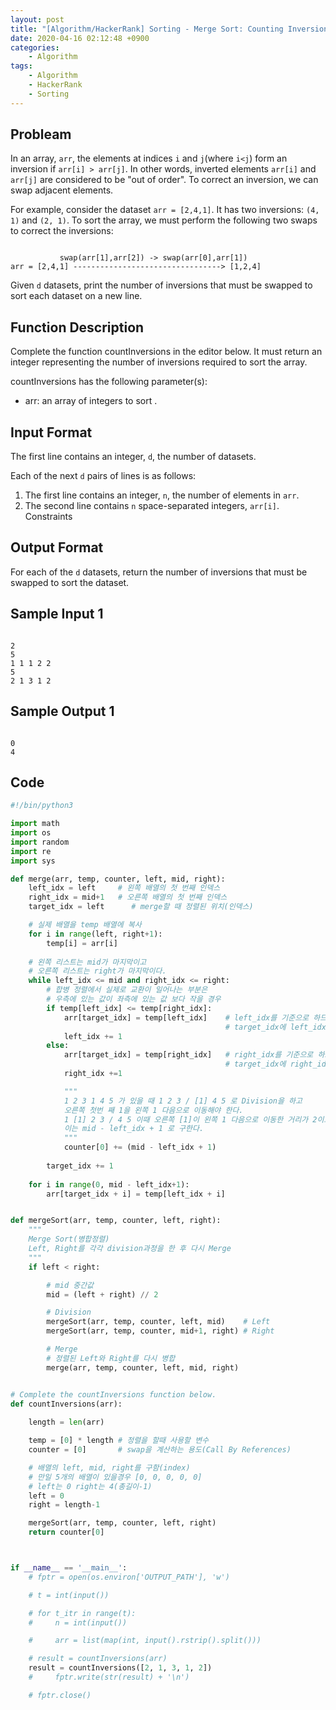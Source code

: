 ```yaml
---
layout: post
title: "[Algorithm/HackerRank] Sorting - Merge Sort: Counting Inversions"
date: 2020-04-16 02:12:48 +0900
categories: 
    - Algorithm
tags:
    - Algorithm
    - HackerRank
    - Sorting
---
```


<!-- more -->


## Probleam
In an array, `arr`, the elements at indices `i` and `j`(where `i<j`) form an inversion if `arr[i] > arr[j]`. In other words, inverted elements `arr[i]` and `arr[j]` are considered to be "out of order". To correct an inversion, we can swap adjacent elements.

For example, consider the dataset `arr = [2,4,1]`. It has two inversions: `(4, 1)` and `(2, 1)`. To sort the array, we must perform the following two swaps to correct the inversions:
```

           swap(arr[1],arr[2]) -> swap(arr[0],arr[1])
arr = [2,4,1] ---------------------------------> [1,2,4]
```

Given `d` datasets, print the number of inversions that must be swapped to sort each dataset on a new line.

## Function Description
Complete the function countInversions in the editor below. It must return an integer representing the number of inversions required to sort the array.

countInversions has the following parameter(s):
- arr: an array of integers to sort .

## Input Format
The first line contains an integer, `d`, the number of datasets.

Each of the next `d` pairs of lines is as follows:

1. The first line contains an integer, `n`, the number of elements in `arr`.
2. The second line contains `n` space-separated integers, `arr[i]`.
Constraints

## Output Format
For each of the `d` datasets, return the number of inversions that must be swapped to sort the dataset.

## Sample Input 1
```

2  
5  
1 1 1 2 2  
5  
2 1 3 1 2
```


## Sample Output 1
```

0
4
```


## Code

```python
#!/bin/python3

import math
import os
import random
import re
import sys

def merge(arr, temp, counter, left, mid, right):
    left_idx = left     # 왼쪽 배열의 첫 번째 인덱스
    right_idx = mid+1   # 오른쪽 배열의 첫 번째 인덱스
    target_idx = left      # merge할 때 정렬된 위치(인덱스)

    # 실제 배열을 temp 배열에 복사
    for i in range(left, right+1):
        temp[i] = arr[i]
    
    # 왼쪽 리스트는 mid가 마지막이고 
    # 오른쪽 리스트는 right가 마지막이다.
    while left_idx <= mid and right_idx <= right:
        # 합병 정렬에서 실제로 교환이 일어나는 부분은
        # 우측에 있는 값이 좌측에 있는 값 보다 작을 경우
        if temp[left_idx] <= temp[right_idx]:
            arr[target_idx] = temp[left_idx]    # left_idx를 기준으로 하므로
                                                # target_idx에 left_idx를 삽입
            left_idx += 1
        else:
            arr[target_idx] = temp[right_idx]   # right_idx를 기준으로 하므로
                                                # target_idx에 right_idx를 삽입
            right_idx +=1

            """
            1 2 3 1 4 5 가 있을 때 1 2 3 / [1] 4 5 로 Division을 하고
            오른쪽 첫번 째 1을 왼쪽 1 다음으로 이동해야 한다.
            1 [1] 2 3 / 4 5 이때 오른쪽 [1]이 왼쪽 1 다음으로 이동한 거리가 2이므로
            이는 mid - left_idx + 1 로 구한다.
            """
            counter[0] += (mid - left_idx + 1)
        
        target_idx += 1
    
    for i in range(0, mid - left_idx+1):
        arr[target_idx + i] = temp[left_idx + i]


def mergeSort(arr, temp, counter, left, right):
    """
    Merge Sort(병합정렬)
    Left, Right를 각각 division과정을 한 후 다시 Merge
    """
    if left < right:

        # mid 중간값
        mid = (left + right) // 2

        # Division
        mergeSort(arr, temp, counter, left, mid)    # Left
        mergeSort(arr, temp, counter, mid+1, right) # Right

        # Merge
        # 정렬된 Left와 Right를 다시 병합
        merge(arr, temp, counter, left, mid, right)


# Complete the countInversions function below.
def countInversions(arr):
    
    length = len(arr)

    temp = [0] * length # 정렬을 할때 사용할 변수
    counter = [0]       # swap을 계산하는 용도(Call By References)

    # 배열의 left, mid, right를 구함(index)
    # 만일 5개의 배열이 있을경우 [0, 0, 0, 0, 0]
    # left는 0 right는 4(총길이-1)
    left = 0
    right = length-1

    mergeSort(arr, temp, counter, left, right)
    return counter[0]



if __name__ == '__main__':
    # fptr = open(os.environ['OUTPUT_PATH'], 'w')

    # t = int(input())

    # for t_itr in range(t):
    #     n = int(input())

    #     arr = list(map(int, input().rstrip().split()))

    # result = countInversions(arr)
    result = countInversions([2, 1, 3, 1, 2])
    #     fptr.write(str(result) + '\n')

    # fptr.close()
```
